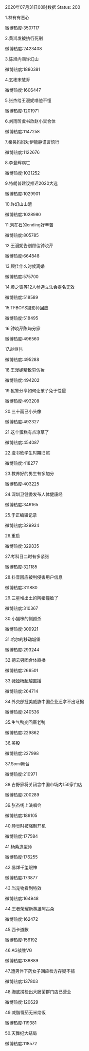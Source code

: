 2020年07月31日00时数据
Status: 200

1.林有有恶心

微博热度:3507117

2.黄鸿发被执行死刑

微博热度:2423408

3.陈旭内涵许幻山

微博热度:1880381

4.玄彬宋慧乔

微博热度:1606447

5.张杰给王漫妮唱他不懂

微博热度:1201971

6.刘雨昕虞书欣赵小棠合体

微博热度:1147258

7.秦昊妈妈劝伊能静谨言慎行

微博热度:1122676

8.李登辉病亡

微博热度:1031252

9.特朗普建议推迟2020大选

微博热度:1029901

10.许幻山山渣

微博热度:1028980

11.刘在石的ending好辛苦

微博热度:805785

12.王漫妮告别顾佳钟晓芹

微博热度:664848

13.顾佳什么时候离婚

微博热度:575700

14.黄之锋等12人参选立法会提名无效

微博热度:518589

15.TFBOYS摄影师回应

微博热度:518495

16.钟晓芹陈屿分家

微博热度:496560

17.赵继伟

微博热度:495288

18.王漫妮精致穷仿妆

微博热度:494202

19.狱警分享如何让孩子免于性侵

微博热度:493208

20.三十而已小头像

微博热度:492327

21.这个蛋糕有点潦草了

微博热度:454087

22.虞书欣学生时期旧照

微博热度:418277

23.教养好的男生有多加分

微博热度:403225

24.深圳卫健委发布人体健康经

微博热度:349165

25.于正编辑记录

微博热度:329934

26.重启

微博热度:329835

27.考科目二时有多紧张

微博热度:321185

28.抖音回应被判侵害用户信息

微博热度:311880

29.三星堆出土的陶猪撞脸了

微博热度:310367

30.小猫咪的侧颜杀

微博热度:309921

31.哈尔的移动城堡

微博热度:293244

32.德云男团合体直播

微博热度:266501

33.薇娅杨超越直播

微博热度:264714

34.外交部批美威胁中国企业还拿不出证据

微博热度:240536

35.生气鸭变回唐老鸭

微博热度:229862

36.美股

微博热度:227998

37.Somi舞台

微博热度:210971

38.吉野家将关闭含中国市场内150家门店

微博热度:200289

39.张杰线上演唱会

微博热度:189105

40.睡觉时被强制开机

微博热度:177584

41.杨紫造型师

微博热度:176255

42.易烊千玺眼神

微博热度:173877

43.当宠物看到特效

微博热度:164948

44.王者荣耀新英雄阿古朵

微博热度:162472

45.西卡道歉

微博热度:156192

46.AG战胜VG

微博热度:138889

47.遭男伴下药女子回应检方存疑不捕

微博热度:137803

48.海底捞检出大肠菌群门店已营业

微博热度:120629

49.减脂番茄无米烩饭

微博热度:119381

50.天舞纪大结局

微博热度:118572

